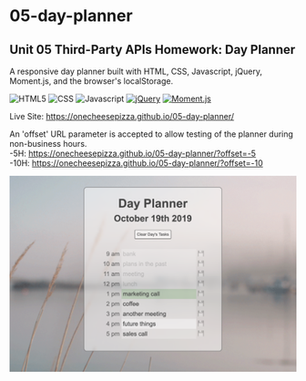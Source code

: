 # 05-day-planner
## Unit 05 Third-Party APIs Homework: Day Planner

A responsive day planner built with HTML, CSS, Javascript, jQuery, Moment.js, and the browser's localStorage.

![HTML5](https://img.shields.io/badge/HTML5-orange)
![CSS](https://img.shields.io/badge/CSS-blue)
![Javascript](https://img.shields.io/badge/Javascript-yellow)
[![jQuery](https://img.shields.io/badge/jQuery-blue)](https://jquery.com/)
[![Moment.js](https://img.shields.io/badge/Moment.js-green)](https://momentjs.com/)

Live Site: https://onecheesepizza.github.io/05-day-planner/

An 'offset' URL parameter is accepted to allow testing of the planner during non-business hours.  
-5H: https://onecheesepizza.github.io/05-day-planner/?offset=-5  
-10H: https://onecheesepizza.github.io/05-day-planner/?offset=-10


![Screenshot](assets/05-day-planner-screenshot.png)
